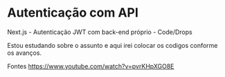 # Autenticação com API

Next.js - Autenticação JWT com back-end próprio - Code/Drops

Estou estudando sobre o assunto e aqui irei colocar os codigos conforme os avanços.

Fontes https://www.youtube.com/watch?v=pvrKHpXGO8E 
